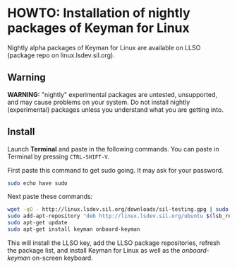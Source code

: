 # HOWTO: Installation of nightly packages of Keyman for Linux

Nightly alpha packages of Keyman for Linux are available on LLSO (package repo on
linux.lsdev.sil.org).

## Warning

**WARNING:** "nightly" experimental packages are untested, unsupported, and may cause problems on
your system. Do not install nightly (experimental) packages unless you understand what you are
getting into.

## Install

Launch **Terminal** and paste in the following commands. You can paste in Terminal by pressing
`CTRL-SHIFT-V`.

First paste this command to get sudo going. It may ask for your password.

```bash
sudo echo have sudo
```

Next paste these commands:

```bash
wget -qO - http://linux.lsdev.sil.org/downloads/sil-testing.gpg | sudo apt-key add -
sudo add-apt-repository "deb http://linux.lsdev.sil.org/ubuntu $(lsb_release -sc)-experimental main"
sudo apt-get update
sudo apt-get install keyman onboard-keyman
```

This will install the LLSO key, add the LLSO package repositories, refresh the package list, and
install Keyman for Linux as well as the _onboard-keyman_ on-screen keyboard.
